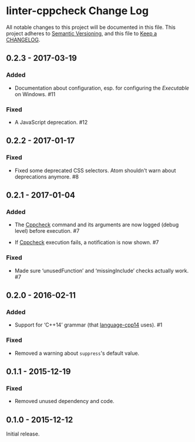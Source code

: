 # linter-cppcheck Change Log #

All notable changes to this project will be documented in this file. This
project adheres to [Semantic Versioning], and this file to [Keep a CHANGELOG].

## 0.2.3 - 2017-03-19 ##

### Added ###

*   Documentation about configuration, esp. for configuring the *Executable* on
    Windows. #11

### Fixed ###

*   A JavaScript deprecation. #12

## 0.2.2 - 2017-01-17 ##

### Fixed ###

*   Fixed some deprecated CSS selectors. Atom shouldn't warn about deprecations
    anymore. #8

## 0.2.1 - 2017-01-04 ##

### Added ###

*   The [Cppcheck] command and its arguments are now logged (debug level) before
    execution. #7

*   If [Cppcheck] execution fails, a notification is now shown. #7

### Fixed ###

*   Made sure ‘unusedFunction’ and ‘missingInclude’ checks actually work. #7

## 0.2.0 - 2016-02-11 ##

### Added ###

*   Support for ‘C++14’ grammar (that [language-cpp14] uses). #1

### Fixed ###

*   Removed a warning about `suppress`'s default value.

## 0.1.1 - 2015-12-19 ##

### Fixed ###

*   Removed unused dependency and code.

## 0.1.0 - 2015-12-12 ##

Initial release.

  [Cppcheck]: http://cppcheck.sourceforge.net

  [Keep a CHANGELOG]: http://keepachangelog.com

  [Semantic Versioning]: http://semver.org

  [language-cpp14]: https://atom.io/packages/language-cpp14

<!--
LocalWords:  linter cppcheck CHANGELOG unusedFunction missingInclude cpp
 -->
